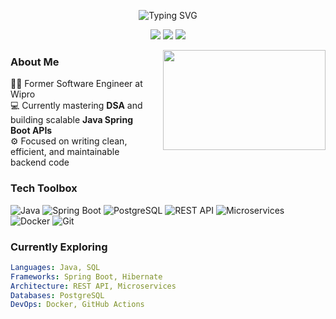 <!-- Typing Header -->
<p align="center">
  <img src="https://readme-typing-svg.herokuapp.com?font=Fira+Code&size=22&duration=3000&pause=800&color=00FF00&center=true&vCenter=true&multiline=true&width=700&height=60&lines=Hi%2C+I'm+Surendar+Uthaminathan.;Java+Backend+Developer+%7C+DSA+Enthusiast+%7C+Ex-Wipro" alt="Typing SVG" />
</p>

<p align="center">
  <a href="https://surendar-us.netlify.app/"><img src="https://img.shields.io/badge/Portfolio-007acc?style=for-the-badge&logo=firefox&logoColor=white" /></a>
  <a href="https://www.linkedin.com/in/surendar-uthaminathan/"><img src="https://img.shields.io/badge/LinkedIn-0A66C2?style=for-the-badge&logo=linkedin&logoColor=white" /></a>
  <a href="mailto:surendaruthaminathan@gmail.com"><img src="https://img.shields.io/badge/Gmail-D14836?style=for-the-badge&logo=gmail&logoColor=white" /></a>
</p>

<img align="right" src="https://cdn.dribbble.com/users/1162077/screenshots/3848914/programmer.gif" width="260" height="160" style="margin-left: 20px;" />

### About Me
👨‍💼 Former Software Engineer at Wipro  
💻 Currently mastering **DSA** and building scalable **Java Spring Boot APIs**  
⚙️ Focused on writing clean, efficient, and maintainable backend code 

### Tech Toolbox

![Java](https://img.shields.io/badge/Java-ED8B00?style=flat-square&logo=openjdk&logoColor=white)
![Spring Boot](https://img.shields.io/badge/SpringBoot-6DB33F?style=flat-square&logo=spring-boot&logoColor=white)
![PostgreSQL](https://img.shields.io/badge/PostgreSQL-336791?style=flat-square&logo=postgresql&logoColor=white)
![REST API](https://img.shields.io/badge/REST%20API-02569B?style=flat-square&logo=postman&logoColor=white)
![Microservices](https://img.shields.io/badge/Microservices-FF6F00?style=flat-square&logo=apache&logoColor=white)
![Docker](https://img.shields.io/badge/Docker-2496ED?style=flat-square&logo=docker&logoColor=white)
![Git](https://img.shields.io/badge/Git-F05032?style=flat-square&logo=git&logoColor=white)

### Currently Exploring

```yaml
Languages: Java, SQL
Frameworks: Spring Boot, Hibernate
Architecture: REST API, Microservices
Databases: PostgreSQL
DevOps: Docker, GitHub Actions
